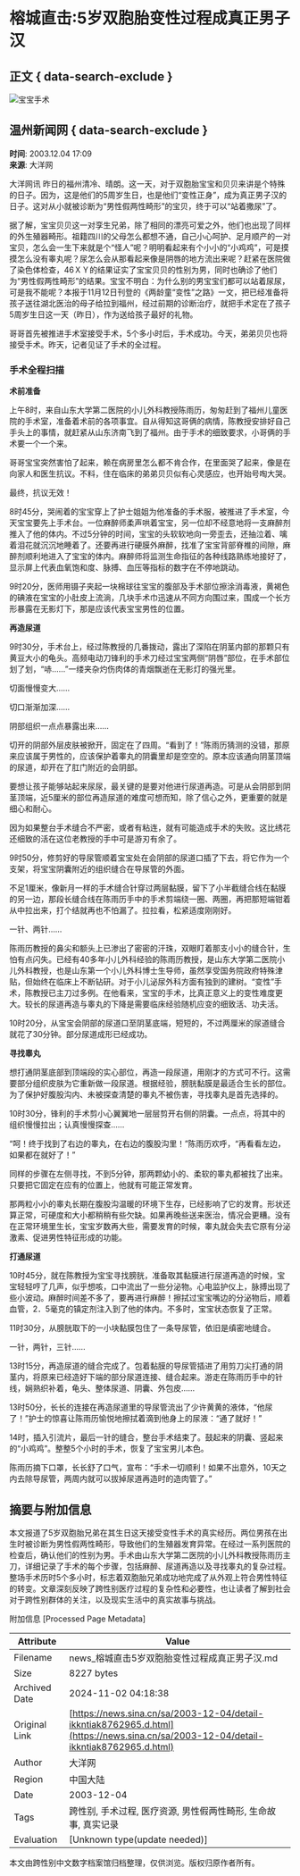 # 榕城直击:5岁双胞胎变性过程成真正男子汉

## 正文 { data-search-exclude }


![宝宝手术](https://tva1.sinaimg.cn/crop.0.0.250.250.180/005TLYMvjw8f742770d8cj306y06ywff.jpg)

## 温州新闻网 { data-search-exclude }

**时间**: 2003.12.04 17:09  
**来源**: 大洋网

大洋网讯 昨日的福州清冷、晴朗。这一天，对于双胞胎宝宝和贝贝来讲是个特殊的日子。因为，这是他们的5周岁生日，也是他们“变性正身”，成为真正男子汉的日子。这对从小就被诊断为“男性假两性畸形”的宝贝，终于可以“站着撒尿”了。

据了解，宝宝贝贝这一对孪生兄弟，除了相同的漂亮可爱之外，他们也出现了同样的外生殖器畸形。祖籍四川的父母怎么都想不通，自己小心呵护、足月顺产的一对宝贝，怎么会一生下来就是个“怪人”呢？明明看起来有个小小的“小鸡鸡”，可是摸摸怎么没有睾丸呢？尿怎么会从那看起来像是阴唇的地方流出来呢？赶紧在医院做了染色体检查，46ＸＹ的结果证实了宝宝贝贝的性别为男，同时也确诊了他们为“男性假两性畸形”的结果。宝宝不明白：为什么别的男宝宝们都可以站着尿尿，可是我不能呢？本报于11月12日刊登的《两龄童“变性”之路》一文，把已经准备将孩子送往湖北医治的母子给拉到福州，经过前期的诊断治疗，就把手术定在了孩子5周岁生日这一天（昨日），作为送给孩子最好的礼物。

哥哥首先被推进手术室接受手术，5个多小时后，手术成功。今天，弟弟贝贝也将接受手术。昨天，记者见证了手术的全过程。

### 手术全程扫描

**术前准备**

上午8时，来自山东大学第二医院的小儿外科教授陈雨历，匆匆赶到了福州儿童医院的手术室，准备着术前的各项事宜。自从得知这哥俩的病情，陈教授安排好自己手头上的事情，就赶紧从山东济南飞到了福州。由于手术的细致要求，小哥俩的手术要一个一个来。

哥哥宝宝突然害怕了起来，赖在病房里怎么都不肯合作，在里面哭了起来，像是在向家人和医生抗议。不料，住在临床的弟弟贝贝似有心灵感应，也开始号啕大哭。

最终，抗议无效！

8时45分，哭闹着的宝宝穿上了护士姐姐为他准备的手术服，被推进了手术室，今天宝宝要先上手术台。一位麻醉师柔声哄着宝宝，另一位却不经意地将一支麻醉剂推入了他的体内。不过5分钟的时间，宝宝的头软软地向一旁歪去，还抽泣着、噙着泪花就沉沉地睡着了。还要再进行硬膜外麻醉，找准了宝宝背部脊椎的间隙，麻醉剂顺利地进入了宝宝的体内。麻醉师将监测生命指征的各种线路熟练地接好了，显示屏上代表血氧饱和度、脉搏、血压等指标的数字在不停地跳动。

9时20分，医师用镊子夹起一块棉球往宝宝的腹部及手术部位擦涂消毒液，黄褐色的碘液在宝宝的小肚皮上流淌，几块手术巾迅速从不同方向围过来，围成一个长方形暴露在无影灯下，那是应该代表宝宝男性的位置。

**再造尿道**

9时30分，手术台上，经过陈教授的几番拨动，露出了深陷在阴茎内部的那颗只有黄豆大小的龟头。高频电动刀锋利的手术刀经过宝宝两侧“阴唇”部位，在手术部位划了划，“哧……”一缕夹杂灼伤肉体的青烟飘逝在无影灯的强光里。

切面慢慢变大……

切口渐渐加深……

阴部组织一点点暴露出来……

切开的阴部外层皮肤被掀开，固定在了四周。“看到了！”陈雨历猜测的没错，那原来应该属于男性的，应该保护着睾丸的阴囊里却是空空的。原本应该通向阴茎顶端的尿道，却开在了肛门附近的会阴部。

要想让孩子能够站起来尿尿，最关键的是要对他进行尿道再造。可是从会阴部到阴茎顶端，近5厘米的部位再造尿道的难度可想而知，除了信心之外，更重要的就是细心和耐心。

因为如果整台手术缝合不严密，或者有粘连，就有可能造成手术的失败。这比绣花还细致的活在这位老教授的手中可是游刃有余了。

9时50分，修剪好的导尿管顺着宝宝处在会阴部的尿道口插了下去，将它作为一个支架，将宝宝阴囊附近的组织缝合在导尿管的外面。

不足1厘米，像新月一样的手术缝合针穿过两层黏膜，留下了小半截缝合线在黏膜的另一边，那段长缝合线在陈雨历手中的手术剪端绕一圈、两圈，再把那短端钳着从中拉出来，打个结就再也不怕漏了。拉拉看，松紧适度刚刚好。

一针、两针……

陈雨历教授的鼻尖和额头上已渗出了密密的汗珠，双眼盯着那支小小的缝合针，生怕有点闪失。已经有40多年小儿外科经验的陈雨历教授，是山东大学第二医院小儿外科教授，也是山东第一个小儿外科博士生导师，虽然享受国务院政府特殊津贴，但始终在临床上不断钻研。对于小儿泌尿外科方面有独到的建树。“变性”手术，陈教授已主刀过多例。在他看来，宝宝的手术，比真正意义上的变性难度更大。较长的尿道再造与睾丸的下降是需要临床经验随机应变的细致活、功夫活。

10时20分，从宝宝会阴部的尿道口至阴茎底端，短短的，不过两厘米的尿道缝合就花了30分钟。部分尿道成形已经成功。

**寻找睾丸**

想打通阴茎底部到顶端段的实心部位，再造一段尿道，用刚才的方式可不行。这需要部分组织皮肤为它重新做一段尿道。根据经验，膀胱黏膜是最适合生长的部位。为了保护好腹股沟内、未被探查清楚的睾丸不被伤害，寻找睾丸是首先选择的。

10时30分，锋利的手术剪小心翼翼地一层层剪开右侧的阴囊。一点点，将其中的组织慢慢拉出；认真慢慢探查……

“呵！终于找到了右边的睾丸，在右边的腹股沟里！”陈雨历欢呼，“再看看左边，如果都在就好了！”

同样的步骤在左侧寻找，不到5分钟，那两颗幼小的、柔软的睾丸都被找了出来。只要把它固定在应有的位置上，他就有可能正常发育。

那两粒小小的睾丸长期在腹股沟温暖的环境下生存，已经影响了它的发育。形状还算正常，可硬度和大小都稍稍有些欠缺。如果再晚些送来医治，情况会更糟。没有在正常环境里生长，宝宝岁数再大些，需要发育的时候，睾丸就会失去它原有分泌激素、促进男性特征形成的功能。

**打通尿道**

10时45分，就在陈教授为宝宝寻找膀胱，准备取其黏膜进行尿道再造的时候，宝宝轻轻哼了几声，似乎想咳，口中流出了一些分泌物。心电监护仪上，脉搏出现了些小波动。麻醉时间差不多了，要再进行麻醉！擦拭过宝宝嘴边的分泌物后，顺着血管，2．5毫克的镇定剂注入到了他的体内。不多时，宝宝状态恢复了正常。

11时30分，从膀胱取下的一小块黏膜包住了一条导尿管，依旧是缜密地缝合。

一针，两针，三针……

13时15分，再造尿道的缝合完成了。包着黏膜的导尿管插进了用剪刀尖打通的阴茎内，将原来已经造好下端的部分尿道连接、缝合起来。游走在陈雨历手中的针线，娴熟织补着，龟头、整体尿道、阴囊、外包皮……

13时50分，长长的连接在再造尿道里的导尿管流出了少许黄黄的液体，“他尿了！”护士的惊喜让陈雨历愉悦地擦拭着滴到他身上的尿液：“通了就好！”

14时，插入引流片，最后一针的缝合，整台手术结束了。鼓起来的阴囊、竖起来的“小鸡鸡”。整整5个小时的手术，恢复了宝宝男儿本色。

陈雨历摘下口罩，长长舒了口气，宣布：“手术一切顺利！如果不出意外，10天之内去除导尿管，两周内就可以拔掉尿道再造时的造肉管了。”

## 摘要与附加信息

<!-- tcd_abstract -->
本文报道了5岁双胞胎兄弟在其生日这天接受变性手术的真实经历。两位男孩在出生时被诊断为男性假两性畸形，导致他们的生殖器发育异常。在经过一系列医院的检查后，确认他们的性别为男。手术由山东大学第二医院的小儿外科教授陈雨历主刀，详细记录了手术的每个步骤，包括麻醉、尿道再造以及寻找睾丸的复杂过程。整场手术历时5个多小时，标志着双胞胎兄弟成功地完成了从外观上符合男性特征的转变。文章深刻反映了跨性别医疗过程的复杂性和必要性，也让读者了解到社会对于跨性别群体的关注，以及现实生活中的真实故事与挑战。
<!-- tcd_abstract_end -->

附加信息 [Processed Page Metadata]

| Attribute       | Value                                  |
|-----------------|----------------------------------------|
| Filename        | news_榕城直击5岁双胞胎变性过程成真正男子汉.md                             |
| Size            | 8227 bytes                           |
| Archived Date   | 2024-11-02 04:18:38                             |
| Original Link   | [https://news.sina.cn/sa/2003-12-04/detail-ikkntiak8762965.d.html](https://news.sina.cn/sa/2003-12-04/detail-ikkntiak8762965.d.html)                       |
| Author          | 大洋网                               |
| Region          | 中国大陆                               |
| Date            | 2003-12-04                                 |
| Tags            | 跨性别, 手术过程, 医疗资源, 男性假两性畸形, 生命故事, 真实记录                                 |
| Evaluation            | [Unknown type(update needed)]                                 |
<!-- tcd_table_end -->

本文由跨性别中文数字档案馆归档整理，仅供浏览。版权归原作者所有。
